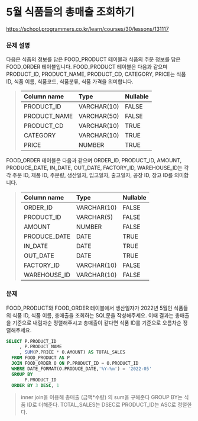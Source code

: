 # 5월 식품들의 총매출 조회하기
https://school.programmers.co.kr/learn/courses/30/lessons/131117

### 문제 설명
다음은 식품의 정보를 담은 FOOD_PRODUCT 테이블과 식품의 주문 정보를 담은 FOOD_ORDER 테이블입니다. FOOD_PRODUCT 테이블은 다음과 같으며 PRODUCT_ID, PRODUCT_NAME, PRODUCT_CD, CATEGORY, PRICE는 식품 ID, 식품 이름, 식품코드, 식품분류, 식품 가격을 의미합니다.

>| Column name	 | Type	    | Nullable |
>| :----------- | :---------- | :------ |
>| PRODUCT_ID	 | VARCHAR(10) | FALSE   |
>| PRODUCT_NAME | VARCHAR(50)	| FALSE   |  
>| PRODUCT_CD	 | VARCHAR(10)	| TRUE    |
>| CATEGORY	 | VARCHAR(10)	| TRUE    |
>| PRICE	      | NUMBER      | TRUE    |

FOOD_ORDER 테이블은 다음과 같으며 ORDER_ID, PRODUCT_ID, AMOUNT, PRODUCE_DATE, IN_DATE, OUT_DATE, FACTORY_ID, WAREHOUSE_ID는 각각 주문 ID, 제품 ID, 주문량, 생산일자, 입고일자, 출고일자, 공장 ID, 창고 ID를 의미합니다.

>| Column name	 | Type	| Nullable |
>| :----------- | :---------- | :------ |
>| ORDER_ID	 |VARCHAR(10)	|FALSE|
>| PRODUCT_ID	 |VARCHAR(5)	|FALSE|
>| AMOUNT	| NUMBER |	FALSE|
>| PRODUCE_DATE  |	DATE|	TRUE|
>| IN_DATE	| DATE|	TRUE|
>| OUT_DATE	| DATE	|TRUE|
>| FACTORY_ID	| VARCHAR(10)|	FALSE|
>| WAREHOUSE_ID  |	VARCHAR(10)|	FALSE|

### 문제
FOOD_PRODUCT와 FOOD_ORDER 테이블에서 생산일자가 2022년 5월인 식품들의 식품 ID, 식품 이름, 총매출을 조회하는 SQL문을 작성해주세요. 이때 결과는 총매출을 기준으로 내림차순 정렬해주시고 총매출이 같다면 식품 ID를 기준으로 오름차순 정렬해주세요.


```sql
SELECT P.PRODUCT_ID
     , P.PRODUCT_NAME
     , SUM(P.PRICE * O.AMOUNT) AS TOTAL_SALES 
  FROM FOOD_PRODUCT AS P
  JOIN FOOD_ORDER O ON P.PRODUCT_ID = O.PRODUCT_ID
  WHERE DATE_FORMAT(O.PRODUCE_DATE,'%Y-%m') = '2022-05'
  GROUP BY 
       P.PRODUCT_ID
  ORDER BY 3 DESC, 1
```
> inner join을 이용해 총매출 (금액*수량) 의 sum을 구해준다 GROUP BY는 식품 ID로 더해준다.
> TOTAL_SALES는 DSEC로 PRODUCT_ID는 ASC로 정렬한다.


